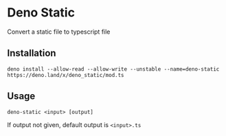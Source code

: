 # Deno Static

Convert a static file to typescript file

## Installation

```shell
deno install --allow-read --allow-write --unstable --name=deno-static https://deno.land/x/deno_static/mod.ts
```

## Usage

```shell
deno-static <input> [output] 
```

If output not given, default output is `<input>.ts`